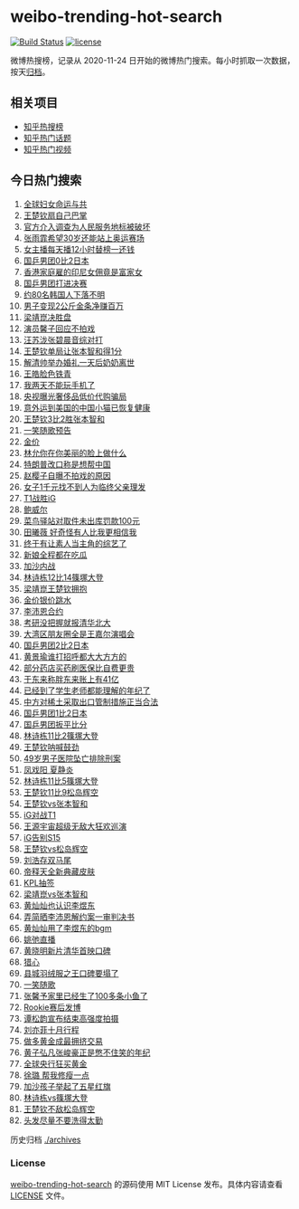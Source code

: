 # weibo-trending-hot-search

[![Build Status](https://github.com/justjavac/weibo-trending-hot-search/workflows/ci/badge.svg?branch=master)](https://github.com/justjavac/weibo-trending-hot-search/actions)
[![license](https://img.shields.io/github/license/justjavac/weibo-trending-hot-search)](https://github.com/justjavac/weibo-trending-hot-search/blob/master/LICENSE)

微博热搜榜，记录从 2020-11-24 日开始的微博热门搜索。每小时抓取一次数据，按天[归档](./archives)。

## 相关项目

- [知乎热搜榜](https://github.com/justjavac/zhihu-trending-top-search)
- [知乎热门话题](https://github.com/justjavac/zhihu-trending-hot-questions)
- [知乎热门视频](https://github.com/justjavac/zhihu-trending-hot-video)

## 今日热门搜索

<!-- BEGIN -->
<!-- 最后更新时间 Wed Oct 15 2025 06:43:42 GMT+0800 (China Standard Time) -->

1. [全球妇女命运与共](https://s.weibo.com//weibo?q=%23%E5%85%A8%E7%90%83%E5%A6%87%E5%A5%B3%E5%91%BD%E8%BF%90%E4%B8%8E%E5%85%B1%23&Refer=new_time)
1. [王楚钦扇自己巴掌](https://s.weibo.com//weibo?q=%E7%8E%8B%E6%A5%9A%E9%92%A6%E6%89%87%E8%87%AA%E5%B7%B1%E5%B7%B4%E6%8E%8C&t=31&band_rank=16&Refer=top)
1. [官方介入调查为人民服务地标被破坏](https://s.weibo.com//weibo?q=%23%E5%AE%98%E6%96%B9%E4%BB%8B%E5%85%A5%E8%B0%83%E6%9F%A5%E4%B8%BA%E4%BA%BA%E6%B0%91%E6%9C%8D%E5%8A%A1%E5%9C%B0%E6%A0%87%E8%A2%AB%E7%A0%B4%E5%9D%8F%23&t=31&band_rank=29&Refer=top)
1. [张雨霏希望30岁还能站上奥运赛场](https://s.weibo.com//weibo?q=%23%E5%BC%A0%E9%9B%A8%E9%9C%8F%E5%B8%8C%E6%9C%9B30%E5%B2%81%E8%BF%98%E8%83%BD%E7%AB%99%E4%B8%8A%E5%A5%A5%E8%BF%90%E8%B5%9B%E5%9C%BA%23&t=31&band_rank=3&Refer=top)
1. [女主播每天播12小时替榜一还钱](https://s.weibo.com//weibo?q=%23%E5%A5%B3%E4%B8%BB%E6%92%AD%E6%AF%8F%E5%A4%A9%E6%92%AD12%E5%B0%8F%E6%97%B6%E6%9B%BF%E6%A6%9C%E4%B8%80%E8%BF%98%E9%92%B1%23&t=31&band_rank=48&Refer=top)
1. [国乒男团0比2日本](https://s.weibo.com//weibo?q=%23%E5%9B%BD%E4%B9%92%E7%94%B7%E5%9B%A20%E6%AF%942%E6%97%A5%E6%9C%AC%23&t=31&band_rank=1&Refer=top)
1. [香港家庭雇的印尼女佣竟是富家女](https://s.weibo.com//weibo?q=%23%E9%A6%99%E6%B8%AF%E5%AE%B6%E5%BA%AD%E9%9B%87%E7%9A%84%E5%8D%B0%E5%B0%BC%E5%A5%B3%E4%BD%A3%E7%AB%9F%E6%98%AF%E5%AF%8C%E5%AE%B6%E5%A5%B3%23&t=31&band_rank=17&Refer=top)
1. [国乒男团打进决赛](https://s.weibo.com//weibo?q=%23%E5%9B%BD%E4%B9%92%E7%94%B7%E5%9B%A2%E6%89%93%E8%BF%9B%E5%86%B3%E8%B5%9B%23&t=31&band_rank=10&Refer=top)
1. [约80名韩国人下落不明](https://s.weibo.com//weibo?q=%23%E7%BA%A680%E5%90%8D%E9%9F%A9%E5%9B%BD%E4%BA%BA%E4%B8%8B%E8%90%BD%E4%B8%8D%E6%98%8E%23&t=31&band_rank=2&Refer=top)
1. [男子变现2公斤金条净赚百万](https://s.weibo.com//weibo?q=%23%E7%94%B7%E5%AD%90%E5%8F%98%E7%8E%B02%E5%85%AC%E6%96%A4%E9%87%91%E6%9D%A1%E5%87%80%E8%B5%9A%E7%99%BE%E4%B8%87%23&t=31&band_rank=4&Refer=top)
1. [梁靖崑决胜盘](https://s.weibo.com//weibo?q=%23%E6%A2%81%E9%9D%96%E5%B4%91%E5%86%B3%E8%83%9C%E7%9B%98%23&t=31&band_rank=4&Refer=top)
1. [演员馨子回应不拍戏](https://s.weibo.com//weibo?q=%23%E6%BC%94%E5%91%98%E9%A6%A8%E5%AD%90%E5%9B%9E%E5%BA%94%E4%B8%8D%E6%8B%8D%E6%88%8F%23&t=31&band_rank=20&Refer=top)
1. [汪苏泷张碧晨音综对打](https://s.weibo.com//weibo?q=%E6%B1%AA%E8%8B%8F%E6%B3%B7%E5%BC%A0%E7%A2%A7%E6%99%A8%E9%9F%B3%E7%BB%BC%E5%AF%B9%E6%89%93&t=31&band_rank=12&Refer=top)
1. [王楚钦单局让张本智和得1分](https://s.weibo.com//weibo?q=%E7%8E%8B%E6%A5%9A%E9%92%A6%E5%8D%95%E5%B1%80%E8%AE%A9%E5%BC%A0%E6%9C%AC%E6%99%BA%E5%92%8C%E5%BE%971%E5%88%86&t=31&band_rank=31&Refer=top)
1. [解清帅举办婚礼一天后奶奶离世](https://s.weibo.com//weibo?q=%23%E8%A7%A3%E6%B8%85%E5%B8%85%E4%B8%BE%E5%8A%9E%E5%A9%9A%E7%A4%BC%E4%B8%80%E5%A4%A9%E5%90%8E%E5%A5%B6%E5%A5%B6%E7%A6%BB%E4%B8%96%23&t=31&band_rank=10&Refer=top)
1. [王皓脸色铁青](https://s.weibo.com//weibo?q=%23%E7%8E%8B%E7%9A%93%E8%84%B8%E8%89%B2%E9%93%81%E9%9D%92%23&t=31&band_rank=30&Refer=top)
1. [我两天不能玩手机了](https://s.weibo.com//weibo?q=%E6%88%91%E4%B8%A4%E5%A4%A9%E4%B8%8D%E8%83%BD%E7%8E%A9%E6%89%8B%E6%9C%BA%E4%BA%86&t=31&band_rank=11&Refer=top)
1. [央视曝光奢侈品低价代购骗局](https://s.weibo.com//weibo?q=%23%E5%A4%AE%E8%A7%86%E6%9B%9D%E5%85%89%E5%A5%A2%E4%BE%88%E5%93%81%E4%BD%8E%E4%BB%B7%E4%BB%A3%E8%B4%AD%E9%AA%97%E5%B1%80%23&t=31&band_rank=40&Refer=top)
1. [意外运到美国的中国小猫已恢复健康](https://s.weibo.com//weibo?q=%23%E6%84%8F%E5%A4%96%E8%BF%90%E5%88%B0%E7%BE%8E%E5%9B%BD%E7%9A%84%E4%B8%AD%E5%9B%BD%E5%B0%8F%E7%8C%AB%E5%B7%B2%E6%81%A2%E5%A4%8D%E5%81%A5%E5%BA%B7%23&t=31&band_rank=29&Refer=top)
1. [王楚钦3比2胜张本智和](https://s.weibo.com//weibo?q=%E7%8E%8B%E6%A5%9A%E9%92%A63%E6%AF%942%E8%83%9C%E5%BC%A0%E6%9C%AC%E6%99%BA%E5%92%8C&t=31&band_rank=36&Refer=top)
1. [一笑随歌预告](https://s.weibo.com//weibo?q=%E4%B8%80%E7%AC%91%E9%9A%8F%E6%AD%8C%E9%A2%84%E5%91%8A&t=31&band_rank=20&Refer=top)
1. [金价](https://s.weibo.com//weibo?q=%E9%87%91%E4%BB%B7&t=31&band_rank=6&Refer=top)
1. [林允你在你美丽的脸上做什么](https://s.weibo.com//weibo?q=%E6%9E%97%E5%85%81%E4%BD%A0%E5%9C%A8%E4%BD%A0%E7%BE%8E%E4%B8%BD%E7%9A%84%E8%84%B8%E4%B8%8A%E5%81%9A%E4%BB%80%E4%B9%88&t=31&band_rank=26&Refer=top)
1. [特朗普改口称是想帮中国](https://s.weibo.com//weibo?q=%23%E7%89%B9%E6%9C%97%E6%99%AE%E6%94%B9%E5%8F%A3%E7%A7%B0%E6%98%AF%E6%83%B3%E5%B8%AE%E4%B8%AD%E5%9B%BD%23&t=31&band_rank=35&Refer=top)
1. [赵樱子自曝不拍戏的原因](https://s.weibo.com//weibo?q=%23%E8%B5%B5%E6%A8%B1%E5%AD%90%E8%87%AA%E6%9B%9D%E4%B8%8D%E6%8B%8D%E6%88%8F%E7%9A%84%E5%8E%9F%E5%9B%A0%23&t=31&band_rank=46&Refer=top)
1. [女子1千元找不到人为临终父亲理发](https://s.weibo.com//weibo?q=%23%E5%A5%B3%E5%AD%901%E5%8D%83%E5%85%83%E6%89%BE%E4%B8%8D%E5%88%B0%E4%BA%BA%E4%B8%BA%E4%B8%B4%E7%BB%88%E7%88%B6%E4%BA%B2%E7%90%86%E5%8F%91%23&t=31&band_rank=25&Refer=top)
1. [T1战胜iG](https://s.weibo.com//weibo?q=T1%E6%88%98%E8%83%9CiG&t=31&band_rank=7&Refer=top)
1. [鲍威尔](https://s.weibo.com//weibo?q=%E9%B2%8D%E5%A8%81%E5%B0%94&t=31&band_rank=31&Refer=top)
1. [菜鸟驿站对取件未出库罚款100元](https://s.weibo.com//weibo?q=%23%E8%8F%9C%E9%B8%9F%E9%A9%BF%E7%AB%99%E5%AF%B9%E5%8F%96%E4%BB%B6%E6%9C%AA%E5%87%BA%E5%BA%93%E7%BD%9A%E6%AC%BE100%E5%85%83%23&t=31&band_rank=23&Refer=top)
1. [田曦薇 好奇怪有人比我更相信我](https://s.weibo.com//weibo?q=%E7%94%B0%E6%9B%A6%E8%96%87%20%E5%A5%BD%E5%A5%87%E6%80%AA%E6%9C%89%E4%BA%BA%E6%AF%94%E6%88%91%E6%9B%B4%E7%9B%B8%E4%BF%A1%E6%88%91&t=31&band_rank=13&Refer=top)
1. [终于有让素人当主角的综艺了](https://s.weibo.com//weibo?q=%E7%BB%88%E4%BA%8E%E6%9C%89%E8%AE%A9%E7%B4%A0%E4%BA%BA%E5%BD%93%E4%B8%BB%E8%A7%92%E7%9A%84%E7%BB%BC%E8%89%BA%E4%BA%86&t=31&band_rank=50&Refer=top)
1. [新娘全程都在吃瓜](https://s.weibo.com//weibo?q=%E6%96%B0%E5%A8%98%E5%85%A8%E7%A8%8B%E9%83%BD%E5%9C%A8%E5%90%83%E7%93%9C&t=31&band_rank=45&Refer=top)
1. [加沙内战](https://s.weibo.com//weibo?q=%E5%8A%A0%E6%B2%99%E5%86%85%E6%88%98&t=31&band_rank=47&Refer=top)
1. [林诗栋12比14篠塚大登](https://s.weibo.com//weibo?q=%E6%9E%97%E8%AF%97%E6%A0%8B12%E6%AF%9414%E7%AF%A0%E5%A1%9A%E5%A4%A7%E7%99%BB&t=31&band_rank=8&Refer=top)
1. [梁靖崑王楚钦拥抱](https://s.weibo.com//weibo?q=%23%E6%A2%81%E9%9D%96%E5%B4%91%E7%8E%8B%E6%A5%9A%E9%92%A6%E6%8B%A5%E6%8A%B1%23&t=31&band_rank=34&Refer=top)
1. [金价银价跳水](https://s.weibo.com//weibo?q=%23%E9%87%91%E4%BB%B7%E9%93%B6%E4%BB%B7%E8%B7%B3%E6%B0%B4%23&t=31&band_rank=21&Refer=top)
1. [李沛恩合约](https://s.weibo.com//weibo?q=%23%E6%9D%8E%E6%B2%9B%E6%81%A9%E5%90%88%E7%BA%A6%23&t=31&band_rank=19&Refer=top)
1. [考研没把握就报清华北大](https://s.weibo.com//weibo?q=%E8%80%83%E7%A0%94%E6%B2%A1%E6%8A%8A%E6%8F%A1%E5%B0%B1%E6%8A%A5%E6%B8%85%E5%8D%8E%E5%8C%97%E5%A4%A7&t=31&band_rank=22&Refer=top)
1. [大湾区朋友圈全是王嘉尔演唱会](https://s.weibo.com//weibo?q=%E5%A4%A7%E6%B9%BE%E5%8C%BA%E6%9C%8B%E5%8F%8B%E5%9C%88%E5%85%A8%E6%98%AF%E7%8E%8B%E5%98%89%E5%B0%94%E6%BC%94%E5%94%B1%E4%BC%9A&t=31&band_rank=44&Refer=top)
1. [国乒男团2比2日本](https://s.weibo.com//weibo?q=%23%E5%9B%BD%E4%B9%92%E7%94%B7%E5%9B%A22%E6%AF%942%E6%97%A5%E6%9C%AC%23&t=31&band_rank=29&Refer=top)
1. [黄景瑜谁打招呼都大大方方的](https://s.weibo.com//weibo?q=%E9%BB%84%E6%99%AF%E7%91%9C%E8%B0%81%E6%89%93%E6%8B%9B%E5%91%BC%E9%83%BD%E5%A4%A7%E5%A4%A7%E6%96%B9%E6%96%B9%E7%9A%84&t=31&band_rank=50&Refer=top)
1. [部分药店买药刷医保比自费更贵](https://s.weibo.com//weibo?q=%23%E9%83%A8%E5%88%86%E8%8D%AF%E5%BA%97%E4%B9%B0%E8%8D%AF%E5%88%B7%E5%8C%BB%E4%BF%9D%E6%AF%94%E8%87%AA%E8%B4%B9%E6%9B%B4%E8%B4%B5%23&t=31&band_rank=46&Refer=top)
1. [于东来称胖东来账上有41亿](https://s.weibo.com//weibo?q=%23%E4%BA%8E%E4%B8%9C%E6%9D%A5%E7%A7%B0%E8%83%96%E4%B8%9C%E6%9D%A5%E8%B4%A6%E4%B8%8A%E6%9C%8941%E4%BA%BF%23&t=31&band_rank=24&Refer=top)
1. [已经到了学生老师都能理解的年纪了](https://s.weibo.com//weibo?q=%E5%B7%B2%E7%BB%8F%E5%88%B0%E4%BA%86%E5%AD%A6%E7%94%9F%E8%80%81%E5%B8%88%E9%83%BD%E8%83%BD%E7%90%86%E8%A7%A3%E7%9A%84%E5%B9%B4%E7%BA%AA%E4%BA%86&t=31&band_rank=49&Refer=top)
1. [中方对稀土采取出口管制措施正当合法](https://s.weibo.com//weibo?q=%23%E4%B8%AD%E6%96%B9%E5%AF%B9%E7%A8%80%E5%9C%9F%E9%87%87%E5%8F%96%E5%87%BA%E5%8F%A3%E7%AE%A1%E5%88%B6%E6%8E%AA%E6%96%BD%E6%AD%A3%E5%BD%93%E5%90%88%E6%B3%95%23&t=31&band_rank=50&Refer=top)
1. [国乒男团1比2日本](https://s.weibo.com//weibo?q=%23%E5%9B%BD%E4%B9%92%E7%94%B7%E5%9B%A21%E6%AF%942%E6%97%A5%E6%9C%AC%23&t=31&band_rank=22&Refer=top)
1. [国乒男团扳平比分](https://s.weibo.com//weibo?q=%23%E5%9B%BD%E4%B9%92%E7%94%B7%E5%9B%A2%E6%89%B3%E5%B9%B3%E6%AF%94%E5%88%86%23&t=31&band_rank=28&Refer=top)
1. [林诗栋11比2篠塚大登](https://s.weibo.com//weibo?q=%23%E6%9E%97%E8%AF%97%E6%A0%8B11%E6%AF%942%E7%AF%A0%E5%A1%9A%E5%A4%A7%E7%99%BB%23&t=31&band_rank=24&Refer=top)
1. [王楚钦呐喊鼓劲](https://s.weibo.com//weibo?q=%E7%8E%8B%E6%A5%9A%E9%92%A6%E5%91%90%E5%96%8A%E9%BC%93%E5%8A%B2&t=31&band_rank=17&Refer=top)
1. [49岁男子医院坠亡排除刑案](https://s.weibo.com//weibo?q=%2349%E5%B2%81%E7%94%B7%E5%AD%90%E5%8C%BB%E9%99%A2%E5%9D%A0%E4%BA%A1%E6%8E%92%E9%99%A4%E5%88%91%E6%A1%88%23&t=31&band_rank=50&Refer=top)
1. [凤戏阳 夏静炎](https://s.weibo.com//weibo?q=%E5%87%A4%E6%88%8F%E9%98%B3%20%E5%A4%8F%E9%9D%99%E7%82%8E&t=31&band_rank=49&Refer=top)
1. [林诗栋11比5篠塚大登](https://s.weibo.com//weibo?q=%23%E6%9E%97%E8%AF%97%E6%A0%8B11%E6%AF%945%E7%AF%A0%E5%A1%9A%E5%A4%A7%E7%99%BB%23&t=31&band_rank=31&Refer=top)
1. [王楚钦11比9松岛辉空](https://s.weibo.com//weibo?q=%E7%8E%8B%E6%A5%9A%E9%92%A611%E6%AF%949%E6%9D%BE%E5%B2%9B%E8%BE%89%E7%A9%BA&t=31&band_rank=37&Refer=top)
1. [王楚钦vs张本智和](https://s.weibo.com//weibo?q=%23%E7%8E%8B%E6%A5%9A%E9%92%A6vs%E5%BC%A0%E6%9C%AC%E6%99%BA%E5%92%8C%23&t=31&band_rank=5&Refer=top)
1. [iG对战T1](https://s.weibo.com//weibo?q=%23iG%E5%AF%B9%E6%88%98T1%23&t=31&band_rank=34&Refer=top)
1. [王源宇宙超级无敌大狂欢巡演](https://s.weibo.com//weibo?q=%E7%8E%8B%E6%BA%90%E5%AE%87%E5%AE%99%E8%B6%85%E7%BA%A7%E6%97%A0%E6%95%8C%E5%A4%A7%E7%8B%82%E6%AC%A2%E5%B7%A1%E6%BC%94&t=31&band_rank=28&Refer=top)
1. [iG告别S15](https://s.weibo.com//weibo?q=%23iG%E5%91%8A%E5%88%ABS15%23&t=31&band_rank=38&Refer=top)
1. [王楚钦vs松岛辉空](https://s.weibo.com//weibo?q=%23%E7%8E%8B%E6%A5%9A%E9%92%A6vs%E6%9D%BE%E5%B2%9B%E8%BE%89%E7%A9%BA%23&t=31&band_rank=9&Refer=top)
1. [刘浩存双马尾](https://s.weibo.com//weibo?q=%E5%88%98%E6%B5%A9%E5%AD%98%E5%8F%8C%E9%A9%AC%E5%B0%BE&t=31&band_rank=27&Refer=top)
1. [帝释天全新典藏皮肤](https://s.weibo.com//weibo?q=%23%E5%B8%9D%E9%87%8A%E5%A4%A9%E5%85%A8%E6%96%B0%E5%85%B8%E8%97%8F%E7%9A%AE%E8%82%A4%23&t=31&band_rank=48&Refer=top)
1. [KPL抽签](https://s.weibo.com//weibo?q=KPL%E6%8A%BD%E7%AD%BE&t=31&band_rank=43&Refer=top)
1. [梁靖崑vs张本智和](https://s.weibo.com//weibo?q=%E6%A2%81%E9%9D%96%E5%B4%91vs%E5%BC%A0%E6%9C%AC%E6%99%BA%E5%92%8C&t=31&band_rank=42&Refer=top)
1. [黄灿灿也认识李煜东](https://s.weibo.com//weibo?q=%23%E9%BB%84%E7%81%BF%E7%81%BF%E4%B9%9F%E8%AE%A4%E8%AF%86%E6%9D%8E%E7%85%9C%E4%B8%9C%23&t=31&band_rank=45&Refer=top)
1. [弄简晒李沛恩解约案一审判决书](https://s.weibo.com//weibo?q=%23%E5%BC%84%E7%AE%80%E6%99%92%E6%9D%8E%E6%B2%9B%E6%81%A9%E8%A7%A3%E7%BA%A6%E6%A1%88%E4%B8%80%E5%AE%A1%E5%88%A4%E5%86%B3%E4%B9%A6%23&t=31&band_rank=35&Refer=top)
1. [黄灿灿用了李煜东的bgm](https://s.weibo.com//weibo?q=%E9%BB%84%E7%81%BF%E7%81%BF%E7%94%A8%E4%BA%86%E6%9D%8E%E7%85%9C%E4%B8%9C%E7%9A%84bgm&t=31&band_rank=15&Refer=top)
1. [姚弛直播](https://s.weibo.com//weibo?q=%E5%A7%9A%E5%BC%9B%E7%9B%B4%E6%92%AD&t=31&band_rank=41&Refer=top)
1. [黄晓明新片清华首映口碑](https://s.weibo.com//weibo?q=%E9%BB%84%E6%99%93%E6%98%8E%E6%96%B0%E7%89%87%E6%B8%85%E5%8D%8E%E9%A6%96%E6%98%A0%E5%8F%A3%E7%A2%91&t=31&band_rank=32&Refer=top)
1. [猎心](https://s.weibo.com//weibo?q=%E7%8C%8E%E5%BF%83&t=31&band_rank=40&Refer=top)
1. [县城羽绒服之王口碑要塌了](https://s.weibo.com//weibo?q=%23%E5%8E%BF%E5%9F%8E%E7%BE%BD%E7%BB%92%E6%9C%8D%E4%B9%8B%E7%8E%8B%E5%8F%A3%E7%A2%91%E8%A6%81%E5%A1%8C%E4%BA%86%23&t=31&band_rank=36&Refer=top)
1. [一笑随歌](https://s.weibo.com//weibo?q=%E4%B8%80%E7%AC%91%E9%9A%8F%E6%AD%8C&t=31&band_rank=30&Refer=top)
1. [张馨予家里已经生了100多条小鱼了](https://s.weibo.com//weibo?q=%23%E5%BC%A0%E9%A6%A8%E4%BA%88%E5%AE%B6%E9%87%8C%E5%B7%B2%E7%BB%8F%E7%94%9F%E4%BA%86100%E5%A4%9A%E6%9D%A1%E5%B0%8F%E9%B1%BC%E4%BA%86%23&t=31&band_rank=33&Refer=top)
1. [Rookie赛后发博](https://s.weibo.com//weibo?q=Rookie%E8%B5%9B%E5%90%8E%E5%8F%91%E5%8D%9A&t=31&band_rank=39&Refer=top)
1. [谭松韵宣布结束高强度拍摄](https://s.weibo.com//weibo?q=%E8%B0%AD%E6%9D%BE%E9%9F%B5%E5%AE%A3%E5%B8%83%E7%BB%93%E6%9D%9F%E9%AB%98%E5%BC%BA%E5%BA%A6%E6%8B%8D%E6%91%84&t=31&band_rank=14&Refer=top)
1. [刘亦菲十月行程](https://s.weibo.com//weibo?q=%23%E5%88%98%E4%BA%A6%E8%8F%B2%E5%8D%81%E6%9C%88%E8%A1%8C%E7%A8%8B%23&t=31&band_rank=37&Refer=top)
1. [做多黄金成最拥挤交易](https://s.weibo.com//weibo?q=%23%E5%81%9A%E5%A4%9A%E9%BB%84%E9%87%91%E6%88%90%E6%9C%80%E6%8B%A5%E6%8C%A4%E4%BA%A4%E6%98%93%23&t=31&band_rank=46&Refer=top)
1. [黄子弘凡张峻豪正是憋不住笑的年纪](https://s.weibo.com//weibo?q=%E9%BB%84%E5%AD%90%E5%BC%98%E5%87%A1%E5%BC%A0%E5%B3%BB%E8%B1%AA%E6%AD%A3%E6%98%AF%E6%86%8B%E4%B8%8D%E4%BD%8F%E7%AC%91%E7%9A%84%E5%B9%B4%E7%BA%AA&t=31&band_rank=38&Refer=top)
1. [全球央行狂买黄金](https://s.weibo.com//weibo?q=%23%E5%85%A8%E7%90%83%E5%A4%AE%E8%A1%8C%E7%8B%82%E4%B9%B0%E9%BB%84%E9%87%91%23&t=31&band_rank=41&Refer=top)
1. [徐璐 帮我修瘦一点](https://s.weibo.com//weibo?q=%E5%BE%90%E7%92%90%20%E5%B8%AE%E6%88%91%E4%BF%AE%E7%98%A6%E4%B8%80%E7%82%B9&t=31&band_rank=45&Refer=top)
1. [加沙孩子举起了五星红旗](https://s.weibo.com//weibo?q=%23%E5%8A%A0%E6%B2%99%E5%AD%A9%E5%AD%90%E4%B8%BE%E8%B5%B7%E4%BA%86%E4%BA%94%E6%98%9F%E7%BA%A2%E6%97%97%23&t=31&band_rank=48&Refer=top)
1. [林诗栋vs篠塚大登](https://s.weibo.com//weibo?q=%23%E6%9E%97%E8%AF%97%E6%A0%8Bvs%E7%AF%A0%E5%A1%9A%E5%A4%A7%E7%99%BB%23&t=31&band_rank=18&Refer=top)
1. [王楚钦不敌松岛辉空](https://s.weibo.com//weibo?q=%E7%8E%8B%E6%A5%9A%E9%92%A6%E4%B8%8D%E6%95%8C%E6%9D%BE%E5%B2%9B%E8%BE%89%E7%A9%BA&t=31&band_rank=30&Refer=top)
1. [头发尽量不要洗得太勤](https://s.weibo.com//weibo?q=%23%E5%A4%B4%E5%8F%91%E5%B0%BD%E9%87%8F%E4%B8%8D%E8%A6%81%E6%B4%97%E5%BE%97%E5%A4%AA%E5%8B%A4%23&t=31&band_rank=44&Refer=top)

<!-- END -->

历史归档 [./archives](./archives)

### License

[weibo-trending-hot-search](https://github.com/justjavac/weibo-trending-hot-search) 的源码使用 MIT License
发布。具体内容请查看 [LICENSE](./LICENSE) 文件。
